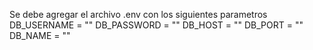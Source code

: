 Se debe agregar el archivo .env con los siguientes parametros 
DB_USERNAME = ""
DB_PASSWORD = ""
DB_HOST = ""
DB_PORT = ""
DB_NAME = ""
